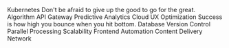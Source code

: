 Kubernetes Don't be afraid to give up the good to go for the great. Algorithm API Gateway Predictive Analytics Cloud UX Optimization Success is how high you bounce when you hit bottom. Database Version Control Parallel Processing Scalability Frontend Automation Content Delivery Network
